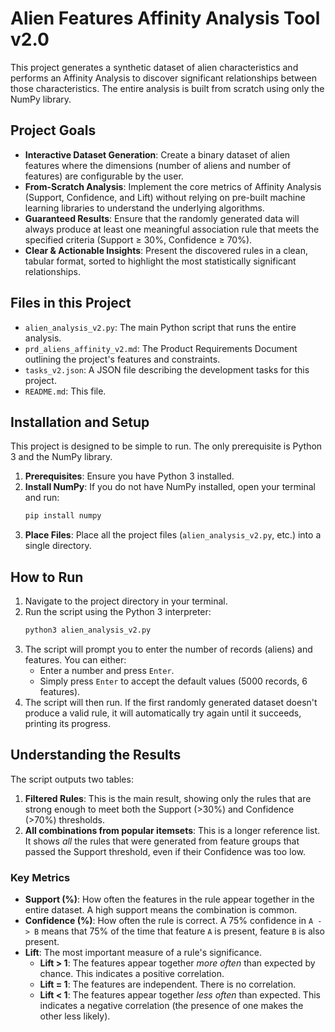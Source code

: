 # Alien Features Affinity Analysis Tool v2.0

This project generates a synthetic dataset of alien characteristics and performs an Affinity Analysis to discover significant relationships between those characteristics. The entire analysis is built from scratch using only the NumPy library.

## Project Goals

* **Interactive Dataset Generation**: Create a binary dataset of alien features where the dimensions (number of aliens and number of features) are configurable by the user.
* **From-Scratch Analysis**: Implement the core metrics of Affinity Analysis (Support, Confidence, and Lift) without relying on pre-built machine learning libraries to understand the underlying algorithms.
* **Guaranteed Results**: Ensure that the randomly generated data will always produce at least one meaningful association rule that meets the specified criteria (Support ≥ 30%, Confidence ≥ 70%).
* **Clear & Actionable Insights**: Present the discovered rules in a clean, tabular format, sorted to highlight the most statistically significant relationships.

## Files in this Project

* `alien_analysis_v2.py`: The main Python script that runs the entire analysis.
* `prd_aliens_affinity_v2.md`: The Product Requirements Document outlining the project's features and constraints.
* `tasks_v2.json`: A JSON file describing the development tasks for this project.
* `README.md`: This file.

## Installation and Setup

This project is designed to be simple to run. The only prerequisite is Python 3 and the NumPy library.

1.  **Prerequisites**: Ensure you have Python 3 installed.
2.  **Install NumPy**: If you do not have NumPy installed, open your terminal and run:
    ```bash
    pip install numpy
    ```
3.  **Place Files**: Place all the project files (`alien_analysis_v2.py`, etc.) into a single directory.

## How to Run

1.  Navigate to the project directory in your terminal.
2.  Run the script using the Python 3 interpreter:
    ```bash
    python3 alien_analysis_v2.py
    ```
3.  The script will prompt you to enter the number of records (aliens) and features. You can either:
    * Enter a number and press `Enter`.
    * Simply press `Enter` to accept the default values (5000 records, 6 features).
4.  The script will then run. If the first randomly generated dataset doesn't produce a valid rule, it will automatically try again until it succeeds, printing its progress.

## Understanding the Results

The script outputs two tables:

1.  **Filtered Rules**: This is the main result, showing only the rules that are strong enough to meet both the Support (>30%) and Confidence (>70%) thresholds.
2.  **All combinations from popular itemsets**: This is a longer reference list. It shows *all* the rules that were generated from feature groups that passed the Support threshold, even if their Confidence was too low.

### Key Metrics
* **Support (%)**: How often the features in the rule appear together in the entire dataset. A high support means the combination is common.
* **Confidence (%)**: How often the rule is correct. A 75% confidence in `A -> B` means that 75% of the time that feature `A` is present, feature `B` is also present.
* **Lift**: The most important measure of a rule's significance.
    * **Lift > 1**: The features appear together *more often* than expected by chance. This indicates a positive correlation.
    * **Lift = 1**: The features are independent. There is no correlation.
    * **Lift < 1**: The features appear together *less often* than expected. This indicates a negative correlation (the presence of one makes the other less likely).
